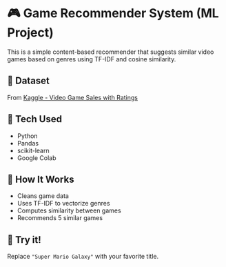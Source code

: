 # 🎮 Game Recommender System (ML Project)

This is a simple content-based recommender that suggests similar video games based on genres using TF-IDF and cosine similarity.

## 📁 Dataset
From [Kaggle - Video Game Sales with Ratings](https://www.kaggle.com/datasets/rush4ratio/video-game-sales-with-ratings)

## 🚀 Tech Used
- Python
- Pandas
- scikit-learn
- Google Colab

## 🧠 How It Works
- Cleans game data
- Uses TF-IDF to vectorize genres
- Computes similarity between games
- Recommends 5 similar games

## 📌 Try it!
Replace `"Super Mario Galaxy"` with your favorite title.
